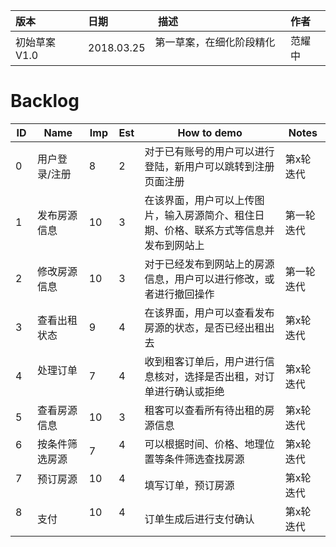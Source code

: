 | 版本  | 日期   |  描述  | 作者
| :----- | :----  | :----- | :------
| 初始草案V1.0 | 2018.03.25 | 第一草案，在细化阶段精化  | 范耀中

# Backlog

| ID    | Name    | Imp    | Est    | How to demo    | Notes
| ------    | ------    | ------    | ------    | ----------------------------    | ------------------------    |
| 0    | 用户登录/注册    | 8    | 2    | 对于已有账号的用户可以进行登陆，新用户可以跳转到注册页面注册           | 第x轮迭代
| 1    | 发布房源信息    | 10    | 3    | 在该界面，用户可以上传图片，输入房源简介、租住日期、价格、联系方式等信息并发布到网站上    | 第一轮迭代
| 2    | 修改房源信息    | 10    | 3    | 对于已经发布到网站上的房源信息，用户可以进行修改，或者进行撤回操作    | 第一轮迭代
| 3    | 查看出租状态    | 9    | 4    | 在该界面，用户可以查看发布房源的状态，是否已经出租出去    | 第x轮迭代   
| 4    | 处理订单    | 7    | 4    | 收到租客订单后，用户进行信息核对，选择是否出租，对订单进行确认或拒绝    | 第x轮迭代   
| 5    | 查看房源信息    | 10    | 3    | 租客可以查看所有待出租的房源信息    | 第x轮迭代
| 6    | 按条件筛选房源    | 7    | 4    | 可以根据时间、价格、地理位置等条件筛选查找房源    | 第x轮迭代
| 7    | 预订房源    | 10    | 4    | 填写订单，预订房源    | 第x轮迭代
| 8    | 支付    | 10    | 4    | 订单生成后进行支付确认    | 第x轮迭代
